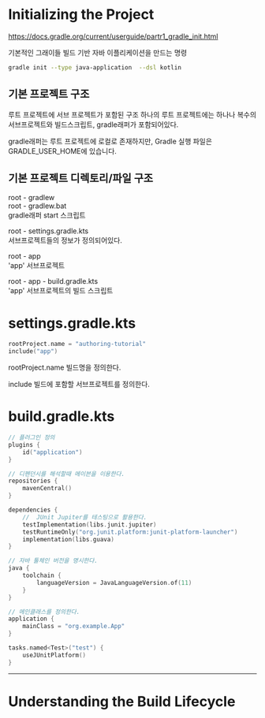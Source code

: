# Initializing the Project

https://docs.gradle.org/current/userguide/partr1_gradle_init.html

기본적인 그래이들 빌드 기반 자바 이플리케이션을 만드는 명령

```bash
gradle init --type java-application  --dsl kotlin
```
## 기본 프로젝트 구조
루트 프로젝트에 서브 프로젝트가 포함된 구조
하나의 루트 프로젝트에는 하나나 복수의 서브프로젝트와 빌드스크립트, gradle래퍼가 포함되어있다.

gradle래퍼는 루트 프로젝트에 로컬로 존재하지만, Gradle 실행 파일은 GRADLE_USER_HOME에 있습니다.

## 기본 프로젝트 디렉토리/파일 구조 

root - gradlew  
root - gradlew.bat  
gradle래퍼 start 스크립트  
  
root - settings.gradle.kts  
서브프로젝트들의 정보가 정의되어있다.  
  
root - app  
'app' 서브프로젝트  
  
root - app - build.gradle.kts  
'app' 서브프로젝트의 빌드 스크립트  

# settings.gradle.kts
```kts
rootProject.name = "authoring-tutorial"
include("app")
```

rootProject.name
빌드명을 정의한다.

include
빌드에 포함할 서브프로젝트를 정의한다.

# build.gradle.kts
```kts
// 플러그인 정의
plugins {
    id("application")                                               
}

// 디펜던시를 해석할때 메이븐을 이용한다. 
repositories {
    mavenCentral()                                                  
}

dependencies {
    //  JUnit Jupiter를 테스팅으로 활용한다. 
    testImplementation(libs.junit.jupiter)
    testRuntimeOnly("org.junit.platform:junit-platform-launcher")
    implementation(libs.guava)                                      
}

// 자바 툴체인 버전을 명시한다.
java {
    toolchain {
        languageVersion = JavaLanguageVersion.of(11)                
    }
}

// 메인클래스를 정의한다.
application {
    mainClass = "org.example.App"                                   
}

tasks.named<Test>("test") {
    useJUnitPlatform()
}                                           
```

---

# Understanding the Build Lifecycle

